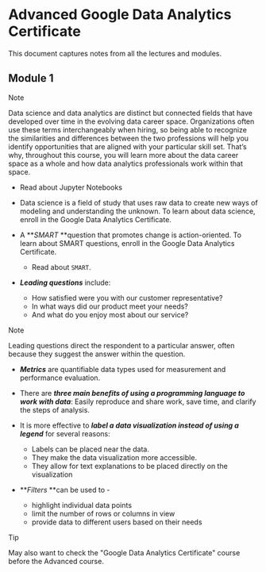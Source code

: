 # Advanced Google Data Analytics Certificate

This document captures notes from all the lectures and modules.

## Module 1

> [!NOTE]
>
> Data science and data analytics are distinct but connected fields that have developed over time in the evolving data career space. Organizations often use these terms interchangeably when hiring, so being able to recognize the similarities and differences between the two professions will help you identify opportunities that are aligned with your particular skill set. That’s why, throughout this course, you will learn more about the data career space as a whole and how data analytics professionals work within that space.

- Read about Jupyter Notebooks
- Data science is a field of study that uses raw data to create new ways of modeling and understanding the unknown. To learn about data science, enroll in the Google Data Analytics Certificate.
- A ***SMART* **question that promotes change is action-oriented. To learn about SMART questions, enroll in the Google Data Analytics Certificate.

  - Read about `SMART`.
- ***Leading questions*** include:

  * How satisfied were you with our customer representative?
  * In what ways did our product meet your needs?
  * And what do you enjoy most about our service?

> [!NOTE]
> Leading questions direct the respondent to a particular answer, often because they suggest the answer within the question.

- ***Metrics*** are quantifiable data types used for measurement and performance evaluation.
- There are ***three main benefits of using a programming language to work with data***: Easily reproduce and share work, save time, and clarify the steps of analysis.
- It is more effective to ***label a data visualization instead of using a legend*** for several reasons:

  - Labels can be placed near the data.
  - They make the data visualization more accessible.
  - They allow for text explanations to be placed directly on the visualization
- ***Filters* **can be used to -

  - highlight individual data points
  - limit the number of rows or columns in view
  - provide data to different users based on their needs

> [!TIP]
>
> May also want to check the "Google Data Analytics Certificate" course before the Advanced course.
